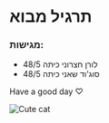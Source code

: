# תרגיל מבוא
### מגישות:
- לורן חצרוני כיתה 48/5
- סוג'וד שאני כיתה 48/5

Have a good day ♡               

![Cute cat](https://github.com/user-attachments/assets/e6247ed6-f0a4-44d5-8b09-2637704114d6)



